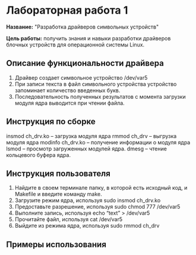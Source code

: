 # Лабораторная работа 1

**Название:** "Разработка драйверов символьных устройств"

**Цель работы:** получить знания и навыки разработки драйверов блочных
устройств для операционной системы Linux. 

## Описание функциональности драйвера

1.  Драйвер создает символьное устройство /dev/var5
2.  При записи текста в файл символьного устройства устройство запоминает количество введенных букв.
3.  Последовательность полученных результатов с момента загрузки модуля ядра выводится при чтении файла.

## Инструкция по сборке

insmod ch_drv.ko – загрузка модуля ядра
rmmod ch_drv – выгрузка модуля ядра
modinfo ch_drv.ko – получение информации о модуля ядра
lsmod – просмотр загруженных модулей ядра.
dmesg – чтение кольцевого буфера ядра.

## Инструкция пользователя

1. Найдите в своем терминале папку, в которой есть исходный код, и Makefile и введите команду make.
2. Загрузите режим ядра, используя  sudo insmod ch_drv.ko 
3. Предоставьте разрешение, используя sudo chmod 777 /dev/var5
4. Выполните запись, используя echo “text” > /dev/var5
5. Прочитайте файл, используя cat /dev/var5
6. Выйдите из режима ядра, используя sudo rmmod ch_drv


## Примеры использования
